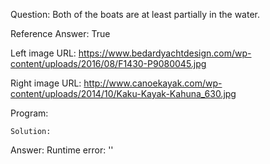 Question: Both of the boats are at least partially in the water.

Reference Answer: True

Left image URL: https://www.bedardyachtdesign.com/wp-content/uploads/2016/08/F1430-P9080045.jpg

Right image URL: http://www.canoekayak.com/wp-content/uploads/2014/10/Kaku-Kayak-Kahuna_630.jpg

Program:

```
Solution:
```
Answer: Runtime error: ''

